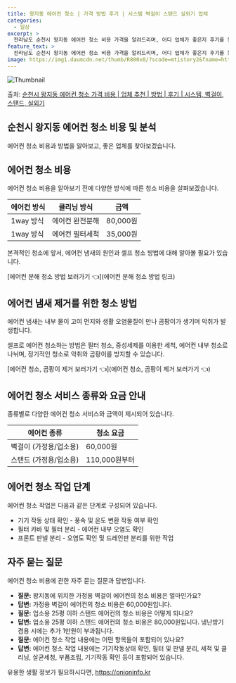 ```yaml
---
title: 왕지동 에어컨 청소 | 가격 방법 후기 | 시스템 벽걸이 스탠드 실외기 업체
categories:
  - 일상
excerpt: >
  전라남도 순천시 왕지동 에어컨 청소 비용 가격을 알려드리며, 어디 업체가 좋은지 후기를 통해 알아보겠습니다. 현재 글에서는 시스템, 벽걸이, 스탠드, 실외기 각각에 대해 청소 비용이 나와 있으니 참고하시면 되겠습니다. 에어컨 분해 청소 방법 보기 👈 클릭셀프 에어컨 청소 방법 보기👈 클릭순천시 왕지동 에어컨 청소 비용시스템에어컨 방식클리닝방식금액1way 방식에어컨 완전분해80,000원1way 방식에어컨 필터세척35,000원2way 방식에어컨 완전분해90,000원2way 방식에어컨 필터세척35,000원4way 방식에어컨 완전분해120,000원4way 방식에어컨 필터세척35,000원원형방식에어컨 완전분해140,000원원형방식에어컨 필터세척35,000원에어컨 청소 견적 샘플 보기 👈 클릭에어컨 냄새의 원인에어..
feature_text: >
  전라남도 순천시 왕지동 에어컨 청소 비용 가격을 알려드리며, 어디 업체가 좋은지 후기를 통해 알아보겠습니다. 현재 글에서는 시스템, 벽걸이, 스탠드, 실외기 각각에 대해 청소 비용이 나와 있으니 참고하시면 되겠습니다. 에어컨 분해 청소 방법 보기 👈 클릭셀프 에어컨 청소 방법 보기👈 클릭순천시 왕지동 에어컨 청소 비용시스템에어컨 방식클리닝방식금액1way 방식에어컨 완전분해80,000원1way 방식에어컨 필터세척35,000원2way 방식에어컨 완전분해90,000원2way 방식에어컨 필터세척35,000원4way 방식에어컨 완전분해120,000원4way 방식에어컨 필터세척35,000원원형방식에어컨 완전분해140,000원원형방식에어컨 필터세척35,000원에어컨 청소 견적 샘플 보기 👈 클릭에어컨 냄새의 원인에어..
image: https://img1.daumcdn.net/thumb/R800x0/?scode=mtistory2&fname=https%3A%2F%2Fblog.kakaocdn.net%2Fdn%2FdVOz9i%2FbtsHvWv1DVI%2FyyzKoVPqCkxYjnyLZXYMrk%2Fimg.webp
---
```


![Thumbnail](https://img1.daumcdn.net/thumb/R800x0/?scode=mtistory2&fname=https%3A%2F%2Fblog.kakaocdn.net%2Fdn%2FdVOz9i%2FbtsHvWv1DVI%2FyyzKoVPqCkxYjnyLZXYMrk%2Fimg.webp)

<p>출처: <a href="https://onioninfo.kr/entry/%EC%88%9C%EC%B2%9C%EC%8B%9C-%EC%99%95%EC%A7%80%EB%8F%99-%EC%97%90%EC%96%B4%EC%BB%A8-%EC%B2%AD%EC%86%8C-%EA%B0%80%EA%B2%A9-%EB%B9%84%EC%9A%A9-%EC%97%85%EC%B2%B4-%EC%B6%94%EC%B2%9C-%EB%B0%A9%EB%B2%95-%ED%9B%84%EA%B8%B0-%EC%8B%9C%EC%8A%A4%ED%85%9C-%EB%B2%BD%EA%B1%B8%EC%9D%B4-%EC%8A%A4%ED%83%A0%EB%93%9C-%EC%8B%A4%EC%99%B8%EA%B8%B0" rel="dofollow">순천시 왕지동 에어컨 청소 가격 비용 | 업체 추천 | 방법 | 후기 | 시스템, 벽걸이, 스탠드, 실외기</a> </p>

## 순천시 왕지동 에어컨 청소 비용 및 분석

에어컨 청소 비용과 방법을 알아보고, 좋은 업체를 찾아보겠습니다.

## 에어컨 청소 비용

에어컨 청소 비용을 알아보기 전에 다양한 방식에 따른 청소 비용을 살펴보겠습니다.

**에어컨 방식** | **클리닝 방식** | **금액**  
---|---|---  
1way 방식 | 에어컨 완전분해 | 80,000원  
1way 방식 | 에어컨 필터세척 | 35,000원  
  
본격적인 청소에 앞서, 에어컨 냄새의 원인과 셀프 청소 방법에 대해 알아볼 필요가 있습니다.

[에어컨 분해 청소 방법 보러가기 👈](에어컨 분해 청소 방법 링크)

## 에어컨 냄새 제거를 위한 청소 방법

에어컨 냄새는 내부 물이 고여 먼지와 생활 오염물질이 만나 곰팡이가 생기며 악취가 발생합니다.

셀프로 에어컨 청소하는 방법은 필터 청소, 중성세제를 이용한 세척, 에어컨 내부 청소로 나뉘며, 정기적인 청소로 악취와 곰팡이를 방지할 수
있습니다.

[에어컨 청소, 곰팡이 제거 보러가기 👈](에어컨 청소, 곰팡이 제거 보러가기 👈)

## 에어컨 청소 서비스 종류와 요금 안내

종류별로 다양한 에어컨 청소 서비스와 금액이 제시되어 있습니다.

**에어컨 종류** | **청소 요금**  
---|---  
벽걸이 (가정용/업소용) | 60,000원  
스탠드 (가정용/업소용) | 110,000원부터  
  
## 에어컨 청소 작업 단계

에어컨 청소 작업은 다음과 같은 단계로 구성되어 있습니다.

  * 기기 작동 상태 확인 - 풍속 및 온도 변환 작동 여부 확인
  * 필터 카바 및 필터 분리 - 에어컨 내부 오염도 확인
  * 프론트 판넬 분리 - 오염도 확인 및 드레인판 분리를 위한 작업

## 자주 묻는 질문

에어컨 청소 비용에 관한 자주 묻는 질문과 답변입니다.

  * **질문:** 왕지동에 위치한 가정용 벽걸이 에어컨의 청소 비용은 얼마인가요?
  * **답변:** 가정용 벽걸이 에어컨의 청소 비용은 60,000원입니다.
  * **질문:** 업소용 25평 이하 스탠드 에어컨의 청소 비용은 어떻게 되나요?
  * **답변:** 업소용 25평 이하 스탠드 에어컨의 청소 비용은 80,000원입니다. 냉난방기 겸용 시에는 추가 1만원이 부과됩니다.
  * **질문:** 에어컨 청소 작업 내용에는 어떤 항목들이 포함되어 있나요?
  * **답변:** 에어컨 청소 작업 내용에는 기기작동상태 확인, 필터 및 판넬 분리, 세척 및 클리닝, 살균세청, 부품조립, 기기작동 확인 등이 포함되어 있습니다.



 

유용한 생활 정보가 필요하시다면, <a href="https://onioninfo.kr" rel="dofollow">https://onioninfo.kr</a>


